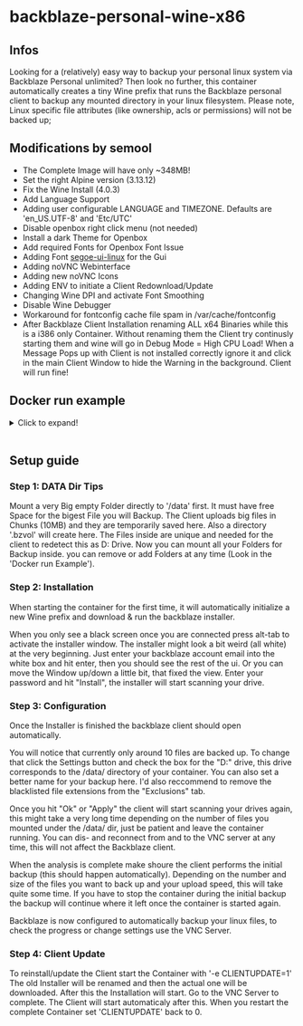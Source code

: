 # backblaze-personal-wine-x86

## Infos
Looking for a (relatively) easy way to backup your personal linux system via Backblaze Personal unlimited? 
Then look no further, this container automatically creates a tiny Wine prefix that runs the Backblaze personal client to backup any mounted directory in your linux filesystem.
Please note, Linux specific file attributes (like ownership, acls or permissions) will not be backed up;

## Modifications by semool
* The Complete Image will have only ~348MB!
* Set the right Alpine version (3.13.12)
* Fix the Wine Install (4.0.3)
* Add Language Support
* Adding user configurable LANGUAGE and TIMEZONE. Defaults are 'en_US.UTF-8' and 'Etc/UTC'
* Disable openbox right click menu (not needed)
* Install a dark Theme for Openbox
* Add required Fonts for Openbox Font Issue
* Adding Font [segoe-ui-linux](https://github.com/mrbvrz/segoe-ui-linux) for the Gui
* Adding noVNC Webinterface
* Adding new noVNC Icons
* Adding ENV to initiate a Client Redownload/Update
* Changing Wine DPI and activate Font Smoothing
* Disable Wine Debugger
* Workaround for fontconfig cache file spam in /var/cache/fontconfig
* After Backblaze Client Installation renaming ALL x64 Binaries while this is a i386 only Container. Without renaming them the Client try continusly starting them and wine will go in Debug Mode = High CPU Load! When a Message Pops up with Client is not installed correctly ignore it and click in the main Client Window to hide the Warning in the background. Client will run fine!

## Docker run example
<details>
  <summary>Click to expand!</summary>

```
docker run -d \
    -h Backblaze-PB \
    --init \
    -p 5900:5900 \
    -p 6080:6080 \
    -e LANGUAGE=de_DE.UTF-8 \
    -e TZ=Europe/Berlin \
    -e CLIENTUPDATE=0 \ # <- Set this to 1 for Client Update/Reinstall
    -v backblaze_data:/wine \ #<- This can be a Docker Volume
    -v /mnt/backblaze-temp:/data \ #<- This must be a Folder that is big enough to save the bigest file from your Backup (look at 'Data Dir Tips')
    -v /mnt/backupfolder1:/data/backupfolder1 \ #<- A Folder that should be Backuped
    -v /mnt/backupfolder2:/data/backupfolder2 \ #<- A Folder that should be Backuped
    --name=backblaze \
    --restart=always \
    backblaze-personal-wine:x86
```

### Connecting to the VNC Server
To go through the setup process you must connect to the integrated vnc server via a client like RealVNC Client.
address: yourip:5900
user: none (admin)
password: none

### Connecting to the VNC Server (Webinterface)
You can open the noVNC client in your browser (make sure your firewall allows acess to the port):
address: http://yourip:6080

### Security
The server runs an unencrypted integrated VNC server. 
If you need to connect to the vnc server from a different machine (on headless systems), please make sure to configure your firewall to only allow local connections to the VNC.
firewalld example:
```
firewall-cmd --permanent --add-rich-rule "rule family="ipv4" source address="192.168.178.0/24" port port="5900" protocol="tcp" accept"
firewall-cmd --permanent --add-rich-rule "rule family="ipv4" source address="192.168.178.0/24" port port="6080" protocol="tcp" accept"
firewall-cmd --reload
```
</details><br/>

## Setup guide

### Step 1: DATA Dir Tips
Mount a very Big empty Folder directly to '/data' first. It must have free Space for the bigest File you will Backup.
The Client uploads big files in Chunks (10MB) and they are temporarily saved here.
Also a directory '.bzvol' will create here. The Files inside are unique and needed for the client to redetect this as D: Drive.
Now you can mount all your Folders for Backup inside. you can remove or add Folders at any time (Look in the 'Docker run Example').

### Step 2: Installation
When starting the container for the first time, it will automatically initialize a new Wine prefix and download & run the backblaze installer.

When you only see a black screen once you are connected press alt-tab to activate the installer window.
The installer might look a bit weird (all white) at the very beginning. Just enter your backblaze account email into the white box and hit enter, then you should see the rest of the ui.
Or you can move the Window up/down a little bit, that fixed the view.
Enter your password and hit "Install", the installer will start scanning your drive.

### Step 3: Configuration
Once the Installer is finished the backblaze client should open automatically.

You will notice that currently only around 10 files are backed up. 
To change that click the Settings button and check the box for the "D:" drive, this drive corresponds to the /data/ directory of your container. 
You can also set a better name for your backup here.
I'd also reccommend to remove the blacklisted file extensions from the "Exclusions" tab.

Once you hit "Ok" or "Apply" the client will start scanning your drives again, this might take a very long time depending on the number of files you mounted under the /data/ dir, just be patient and leave the container running.
You can dis- and reconnect from and to the VNC server at any time, this will not affect the Backblaze client.

When the analysis is complete make shoure the client performs the initial backup (this should happen automatically).
Depending on the number and size of the files you want to back up and your upload speed, this will take quite some time.
If you have to stop the container during the initial backup the backup will continue where it left once the container is started again.

Backblaze is now configured to automatically backup your linux files,  to check the progress or change settings use the VNC Server.

### Step 4: Client Update
To reinstall/update the Client start the Container with '-e CLIENTUPDATE=1'
The old Installer will be renamed and then the actual one will be downloaded.
After this the Installation will start. Go to the VNC Server to complete. The Client will start automaticaly after this.
When you restart the complete Container set 'CLIENTUPDATE' back to 0.
